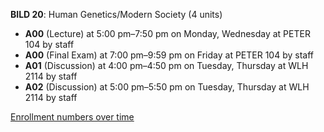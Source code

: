 **BILD 20**: Human Genetics/Modern Society (4 units)

- **A00** (Lecture) at 5:00 pm–7:50 pm on Monday, Wednesday at PETER 104 by staff
- **A00** (Final Exam) at 7:00 pm–9:59 pm on Friday at PETER 104 by staff
- **A01** (Discussion) at 4:00 pm–4:50 pm on Tuesday, Thursday at WLH 2114 by staff
- **A02** (Discussion) at 5:00 pm–5:50 pm on Tuesday, Thursday at WLH 2114 by staff

[Enrollment numbers over time](./BILD20.tsv)
